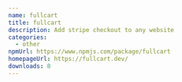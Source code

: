 ```yaml
---
name: fullcart
title: fullcart
description: Add stripe checkout to any website
categories:
  - other
npmUrl: https://www.npmjs.com/package/fullcart
homepageUrl: https://fullcart.dev/
downloads: 8
---
```

